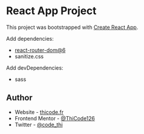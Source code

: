 # React App Project

This project was bootstrapped with [Create React App](https://github.com/facebook/create-react-app).

Add dependencies:

- [react-router-dom@6](https://reactrouter.com/docs/en/v6/getting-started/overview)
- sanitize.css

Add devDependencies:

- sass

## Author

- Website - [thicode.fr](https://thicode.fr/)
- Frontend Mentor - [@ThiCode126](https://www.frontendmentor.io/profile/ThiCode126)
- Twitter - [@code_thi](https://twitter.com/code_thi)
